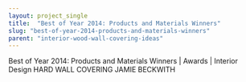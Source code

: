 ```yaml
---
layout: project_single
title:  "Best of Year 2014: Products and Materials Winners"
slug: "best-of-year-2014-products-and-materials-winners"
parent: "interior-wood-wall-covering-ideas"
---
```

Best of Year 2014: Products and Materials Winners | Awards | Interior Design HARD WALL COVERING JAMIE BECKWITH